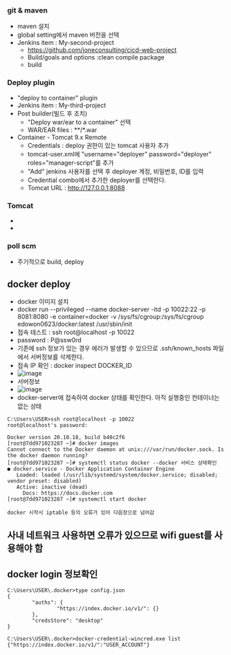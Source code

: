 ### git & maven
* maven 설치
* global setting에서 maven 버전을 선택
* Jenkins item : My-second-project
  * https://github.com/joneconsulting/cicd-web-project
  * Build/goals and options :clean compile package
  * build
  

### Deploy plugin
* "deploy to container" plugin
* Jenkins item : My-third-project
* Post builder(빌드 후 조치)
  * "Deploy war/ear to a container" 선택
  * WAR/EAR files : **/*.war
* Container - Tomcat 9.x Remote
  * Credentials : deploy 권한이 있는 tomcat 사용자 추가
  * tomcat-user.xml에 "username="deployer" password="deployer" roles="manager-script"를 추가
  * "Add" jenkins 사용자를 선택 후 deployer 계정, 비밀번호, ID를 입력
  * Credential combo에서 추가한 deployer를 선택한다.
  * Tomcat URL : http://127.0.0.1:8088


### Tomcat
* 
* 

### poll scm
* 주기적으로 build, deploy


## docker deploy
* docker 이미지 설치
* docker run --privileged --name docker-server -itd -p 10022:22 -p 8081:8080 -e container=docker -v /sys/fs/cgroup:/sys/fs/cgroup edowon0623/docker:latest /usr/sbin/init
* 접속 테스트 : ssh root@localhost -p 10022
* password : P@ssw0rd
* 기존에 ssh 정보가 있는 경우 에러가 발생할 수 있으므로 .ssh/known_hosts 파일에서 서버정보를 삭제한다.
* 접속 IP 확인 : docker inspect DOCKER_ID
* ![image](https://user-images.githubusercontent.com/4444533/192170117-cd694683-38d4-4eac-95c2-ffd56cb1b18c.png)
* 서버정보
* ![image](https://user-images.githubusercontent.com/4444533/192170131-a0fdc48b-27f4-42ce-a414-a4501650feb4.png)
* docker-server에 접속하여 docker 상태를 확인한다. 아직 실행중인 컨테이너는 없는 상태
```
C:\Users\USER>ssh root@localhost -p 10022
root@localhost's password:

Docker version 20.10.18, build b40c2f6
[root@7dd971023287 ~]# docker images
Cannot connect to the Docker daemon at unix:///var/run/docker.sock. Is the docker daemon running?
[root@7dd971023287 ~]# systemctl status docker --docker 서비스 상태확인
● docker.service - Docker Application Container Engine
   Loaded: loaded (/usr/lib/systemd/system/docker.service; disabled; vendor preset: disabled)
   Active: inactive (dead)
     Docs: https://docs.docker.com
[root@7dd971023287 ~]# systemctl start docker

docker 시작시 iptable 등의 오류가 있어 다음장으로 넘어감

```

## 사내 네트워크 사용하면 오류가 있으므로 wifi guest를 사용해야 함


## docker login 정보확인
```
C:\Users\USER\.docker>type config.json
{
        "auths": {
                "https://index.docker.io/v1/": {}
        },
        "credsStore": "desktop"
}

C:\Users\USER\.docker>docker-credential-wincred.exe list
{"https://index.docker.io/v1/":"USER_ACCOUNT"}
```




